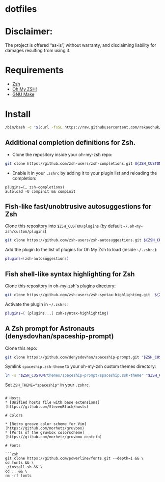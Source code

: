 # dotfiles

# Disclaimer:
The project is offered “as-is”, without warranty, and disclaiming liability for damages resulting from using it. 

# Requirements

* [Zsh](https://www.zsh.org/)
* [Oh My ZSH!](https://ohmyz.sh/)
* [GNU Make](https://www.gnu.org/software/make/)

# Install
```zsh
/bin/bash -c "$(curl -fsSL https://raw.githubusercontent.com/rakauchuk/dotfiles/master/install.sh)"
```

## Additional completion definitions for Zsh.

* Clone the repository inside your oh-my-zsh repo:
```zsh
git clone https://github.com/zsh-users/zsh-completions.git ${ZSH_CUSTOM:=~/.oh-my-zsh/custom}/plugins/zsh-completions
```
* Enable it in your `.zshrc` by adding it to your plugin list and reloading the completion:
```
plugins=(… zsh-completions)
autoload -U compinit && compinit
```

## Fish-like fast/unobtrusive autosuggestions for Zsh

Clone this repository into `$ZSH_CUSTOM/plugins` (by default `~/.oh-my-zsh/custom/plugins`)
```zsh
git clone https://github.com/zsh-users/zsh-autosuggestions.git ${ZSH_CUSTOM:=~/.oh-my-zsh/custom}/plugins/zsh-autosuggestions
```
Add the plugin to the list of plugins for Oh My Zsh to load (inside `~/.zshrc`):

```zsh
plugins=(zsh-autosuggestions)
```
## Fish shell-like syntax highlighting for Zsh

Clone this repository in oh-my-zsh's plugins directory:
```zsh
git clone https://github.com/zsh-users/zsh-syntax-highlighting.git  ${ZSH_CUSTOM:=~/.oh-my-zsh/custom}/plugins/zsh-syntax-highlighting
```
Activate the plugin in `~/.zshrc`:
```zsh
plugins=( [plugins...] zsh-syntax-highlighting)
```


## A Zsh prompt for Astronauts (denysdovhan/spaceship-prompt)
Clone this repo:
```zsh
git clone https://github.com/denysdovhan/spaceship-prompt.git "$ZSH_CUSTOM/themes/spaceship-prompt" --depth=1
```
Symlink `spaceship.zsh-theme` to your oh-my-zsh custom themes directory:
```zsh
ln -s "$ZSH_CUSTOM/themes/spaceship-prompt/spaceship.zsh-theme" "$ZSH_CUSTOM/themes/spaceship.zsh-theme" 
```
Set `ZSH_THEME="spaceship"` in your `.zshrc`.
```

# Hosts
* [Unified hosts file with base extensions](https://github.com/StevenBlack/hosts)

# Colors

* [Retro groove color scheme for Vim](https://github.com/morhetz/gruvbox)
* [Ports of the gruvbox colorscheme](https://github.com/morhetz/gruvbox-contrib)

# Fonts

```zsh
git clone https://github.com/powerline/fonts.git --depth=1 && \
cd fonts && \
./install.sh && \
cd .. && \
rm -rf fonts
```
